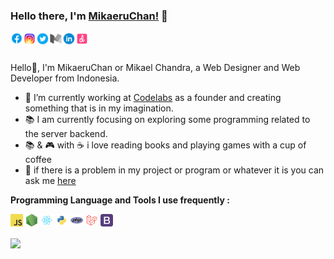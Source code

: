 ### Hello there, I'm [MikaeruChan!](https://mikae.ru) 👋

<a href="https://facebook.com">
  <img align="left" alt="MikaeruChan | Facebook" width="20px" src="https://raw.githubusercontent.com/mikaeruchan/mikaeruchan/main/assets/facebook.png" />
</a>
<a href="https://instagram.com/mikaeru.chn">
  <img align="left" alt="MikaeruChan | Instagram" width="21px" src="https://raw.githubusercontent.com/mikaeruchan/mikaeruchan/main/assets/instagram.png" />
</a>
<a href="https://twitter.com/mikaeruchann">
  <img align="left" alt="MikaeruChan | Twitter" width="21px" src="https://raw.githubusercontent.com/mikaeruchan/mikaeruchan/main/assets/twitter.png" />
</a>
<a href="https://medium.com/@mikaeruchan">
  <img align="left" alt="MikaeruChan | Medium" width="21px" src="https://raw.githubusercontent.com/mikaeruchan/mikaeruchan/main/assets/medium.png" />
</a>
<a href="https://www.linkedin.com/in/mikael-chandra/">
  <img align="left" alt="MikaeruChan | LinkedIn" width="21px" src="https://raw.githubusercontent.com/mikaeruchan/mikaeruchan/main/assets/linkedin.png" />
</a>
<a href="https://dribbble.com/mikaeruchn/">
  <img align="left" alt="MikaeruChan | Dribbble" width="21px" src="https://raw.githubusercontent.com/mikaeruchan/mikaeruchan/main/assets/dribbble.png" />
</a>

<br />
<br />

Hello👋, I'm MikaeruChan or Mikael Chandra, a Web Designer and Web Developer from Indonesia.

- :office: I’m currently working at [Codelabs](https://github.com/codelabsid) as a founder and creating something that is in my imagination.
- :books: I am currently focusing on exploring some programming related to the server backend.
- :books: & :video_game: with :coffee: i love reading books and playing games with a cup of coffee
- :speech_balloon: if there is a problem in my project or program or whatever it is you can ask me [here](https://twitter.com/mikaeruchann/)

**Programming Language and Tools I use frequently :**

<code><img height="20" src="https://raw.githubusercontent.com/github/explore/80688e429a7d4ef2fca1e82350fe8e3517d3494d/topics/javascript/javascript.png"></code>
<code><img height="20" src="https://raw.githubusercontent.com/github/explore/80688e429a7d4ef2fca1e82350fe8e3517d3494d/topics/nodejs/nodejs.png"></code>
<code><img height="20" src="https://raw.githubusercontent.com/github/explore/80688e429a7d4ef2fca1e82350fe8e3517d3494d/topics/react/react.png"></code>
<code><img height="20" src="https://raw.githubusercontent.com/github/explore/80688e429a7d4ef2fca1e82350fe8e3517d3494d/topics/python/python.png"></code>
<code><img height="20" src="https://raw.githubusercontent.com/github/explore/80688e429a7d4ef2fca1e82350fe8e3517d3494d/topics/php/php.png"></code>
<code><img height="20" src="https://raw.githubusercontent.com/github/explore/80688e429a7d4ef2fca1e82350fe8e3517d3494d/topics/laravel/laravel.png"></code>
<code><img height="20" src="https://raw.githubusercontent.com/github/explore/80688e429a7d4ef2fca1e82350fe8e3517d3494d/topics/bootstrap/bootstrap.png"></code>

<a href="https://github.com/mikaeruchan">
  <img align="center" src="https://github-readme-stats.vercel.app/api/top-langs/?username=mikaeruchan&layout=compact&theme=tokyonight" />
</a>
